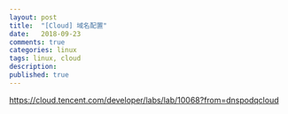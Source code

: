 ```yaml
---
layout: post
title:  "[Cloud] 域名配置"
date:   2018-09-23
comments: true
categories: linux
tags: linux, cloud
description:
published: true
---
```



https://cloud.tencent.com/developer/labs/lab/10068?from=dnspodqcloud

